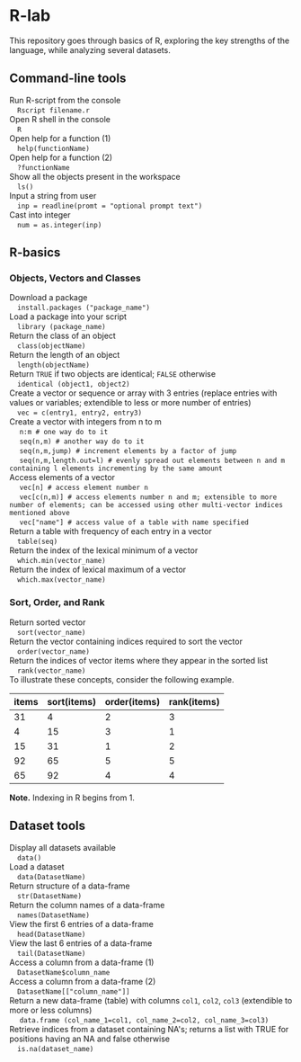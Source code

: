 # R-lab

This repository goes through basics of R, exploring the key strengths of the language, while analyzing several datasets.

## Command-line tools
Run R-script from the console <br>
&emsp;`Rscript filename.r` <br>
Open R shell in the console <br> 
&emsp;`R` <br>
Open help for a function (1) <br>
&emsp;`help(functionName)` <br>
Open help for a function (2) <br>
&emsp;`?functionName` <br>
Show all the objects present in the workspace <br>
&emsp;`ls()` <br>
Input a string from user <br>
&emsp;`inp = readline(promt = "optional prompt text")` <br>
Cast into integer <br>
&emsp;`num = as.integer(inp)`


## R-basics
### Objects, Vectors and Classes
Download a package <br>
&emsp;`install.packages ("package_name")` <br>
Load a package into your script <br>
&emsp;`library (package_name)` <br>
Return the class of an object <br>
&emsp;`class(objectName)` <br>
Return the length of an object <br>
&emsp;`length(objectName)` <br>
Return `TRUE` if two objects are identical; `FALSE` otherwise <br>
&emsp;`identical (object1, object2)` <br>
Create a vector or sequence or array with 3 entries (replace entries with values or variables; extendible to less or more number of entries)<br>
&emsp;`vec = c(entry1, entry2, entry3)` <br>
Create a vector with integers from n to m <br>
&emsp; `n:m # one way do to it` <br>
&emsp; `seq(n,m) # another way do to it` <br>
&emsp; `seq(n,m,jump) # increment elements by a factor of jump` <br>
&emsp; `seq(n,m,length.out=l) # evenly spread out elements between n and m containing l elements incrementing by the same amount` <br>
Access elements of a vector <br>
&emsp; `vec[n] # access element number n` <br>
&emsp; `vec[c(n,m)] # access elements number n and m; extensible to more number of elements; can be accessed using other multi-vector indices mentioned above` <br>
&emsp; `vec["name"] # access value of a table with name specified` <br>
Return a table with frequency of each entry in a vector <br>
&emsp;`table(seq)` <br>
Return the index of the lexical minimum of a vector <br>
&emsp;`which.min(vector_name)` <br>
Return the index of lexical maximum of a vector <br>
&emsp;`which.max(vector_name)` <br>


### Sort, Order, and Rank
Return sorted vector <br>
&emsp;`sort(vector_name)` <br>
Return the vector containing indices required to sort the vector <br>
&emsp;`order(vector_name)` <br>
Return the indices of vector items where they appear in the sorted list <br>
&emsp;`rank(vector_name)` <br>
To illustrate these concepts, consider the following example.
<table>
    <thead>
        <th>items</th>
        <th>sort(items)</th>
        <th>order(items)</th>
        <th>rank(items)</th>
    </thead>
    <tr>
        <td>31</td>
        <td>4</td>
        <td>2</td>
        <td>3</td>
    </tr>
    <tr>
        <td>4</td>
        <td>15</td>
        <td>3</td>
        <td>1</td>
    </tr>
    <tr>
        <td>15</td>
        <td>31</td>
        <td>1</td>
        <td>2</td>
    </tr>
    <tr>
        <td>92</td>
        <td>65</td>
        <td>5</td>
        <td>5</td>
    </tr>
    <tr>
        <td>65</td>
        <td>92</td>
        <td>4</td>
        <td>4</td>
    </tr>
</table>

**Note.** Indexing in R begins from 1.


## Dataset tools
Display all datasets available <br>
&emsp;`data()` <br>
Load a dataset <br>
&emsp;`data(DatasetName)` <br>
Return structure of a data-frame <br>
&emsp;`str(DatasetName)` <br>
Return the column names of a data-frame <br>
&emsp;`names(DatasetName)` <br>
View the first 6 entries of a data-frame <br>
&emsp;`head(DatasetName)` <br>
View the last 6 entries of a data-frame <br>
&emsp;`tail(DatasetName)` <br>
Access a column from a data-frame (1) <br>
&emsp;`DatasetName$column_name` <br>
Access a column from a data-frame (2) <br>
&emsp;`DatasetName[["column_name"]]` <br>
Return a new data-frame (table) with columns `col1`, `col2`, `col3` (extendible to more or less columns) <br>
&emsp; `data.frame (col_name_1=col1, col_name_2=col2, col_name_3=col3)` <br>
Retrieve indices from a dataset containing NA's; returns a list with TRUE for positions having an NA and false otherwise <br>
&emsp;`is.na(dataset_name)`
